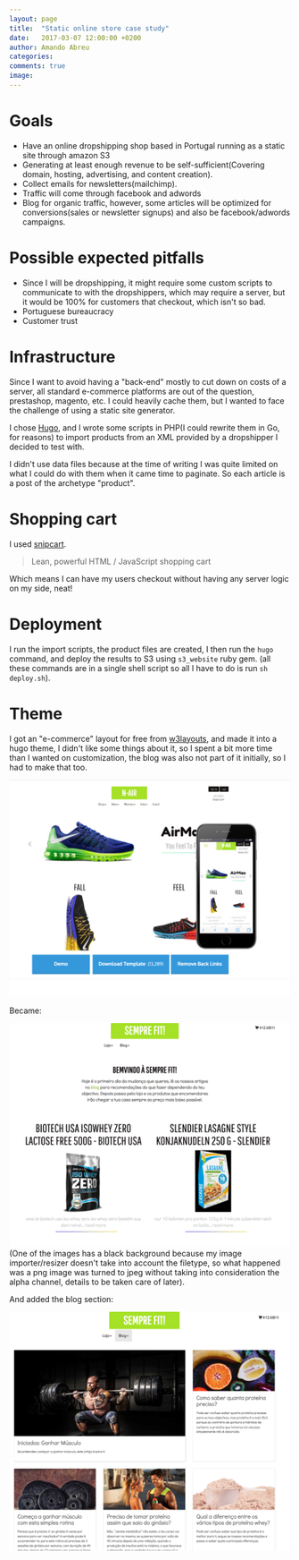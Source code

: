 ```yaml
---
layout: page
title:  "Static online store case study"
date:   2017-03-07 12:00:00 +0200
author: Amando Abreu
categories:
comments: true
image:
---
```

# Goals
- Have an online dropshipping shop based in Portugal running as a static site through amazon S3
- Generating at least enough revenue to be self-sufficient(Covering domain, hosting, advertising, and content creation).
- Collect emails for newsletters(mailchimp).
- Traffic will come through facebook and adwords
- Blog for organic traffic, however, some articles will be optimized for conversions(sales or newsletter signups) and also be facebook/adwords campaigns.

# Possible expected pitfalls
- Since I will be dropshipping, it might require some custom scripts to communicate to with the dropshippers, which may require a server, but it would be 100% for customers that checkout, which isn't so bad.
- Portuguese bureaucracy
- Customer trust 



# Infrastructure
Since I want to avoid having a "back-end" mostly to cut down on costs of a server, all standard e-commerce platforms are out of the question, prestashop, magento, etc. I could heavily cache them, but I wanted to face the challenge of using a static site generator.

I chose [Hugo](https://gohugo.io/), and I wrote some scripts in PHP(I could rewrite them in Go, for reasons) to import products from an XML provided by a dropshipper I decided to test with.

I didn't use data files because at the time of writing I was quite limited on what I could do with them when it came time to paginate. So each article is a post of the archetype "product".

# Shopping cart
I used [snipcart](https://snipcart.com/).

<blockquote class="quote quote--left">
Lean, powerful HTML / JavaScript shopping cart
</blockquote>

Which means I can have my users checkout without having any server logic on my side, neat!

# Deployment
I run the import scripts, the product files are created, I then run the `hugo` command, and deploy the results to S3 using `s3_website` ruby gem.
(all these commands are in a single shell script so all I have to do is run `sh deploy.sh`).

# Theme
I got an "e-commerce" layout for free from [w3layouts](https://w3layouts.com/), and made it into a hugo theme, I didn't like some things about it, so I spent a bit more time than I wanted on customization, the blog was also not part of it initially, so I had to make that too. 

![theme](/assets/images/posts/pt-online-shop-case-study/n-air.png "n-air")

Became:

![theme](/assets/images/posts/pt-online-shop-case-study/semprefit.png "semprefit")
(One of the images has a black background because my image importer/resizer doesn't take into account the filetype, so what happened was a png image was turned to jpeg without taking into consideration the alpha channel, details to be taken care of later).

And added the blog section:

![theme](/assets/images/posts/pt-online-shop-case-study/blog.png "blog")

